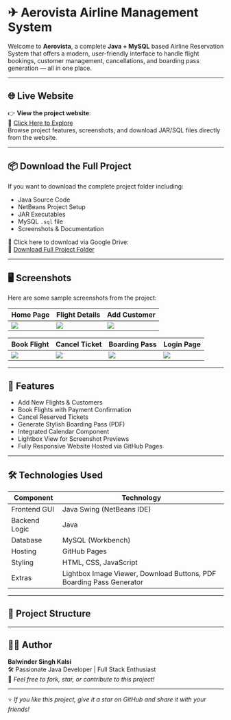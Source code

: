 # ✈ Aerovista Airline Management System

Welcome to **Aerovista**, a complete **Java + MySQL** based Airline Reservation System that offers a modern, user-friendly interface to handle flight bookings, customer management, cancellations, and boarding pass generation — all in one place.

---

## 🌐 Live Website

👉 **View the project website**:  
🔗 [Click Here to Explore](https://your-github-username.github.io/Aerovista-Airline-Project/)  
Browse project features, screenshots, and download JAR/SQL files directly from the website.

---

## 📦 Download the Full Project

If you want to download the complete project folder including:
- Java Source Code
- NetBeans Project Setup
- JAR Executables
- MySQL `.sql` file
- Screenshots & Documentation

🎯 Click here to download via Google Drive:  
📁 [Download Full Project Folder](https://drive.google.com/file/d/1pzbqwDwqBN-g-450oZr1gtw4QK4PEQN4/view?usp=sharing)

---

## 🖥️ Screenshots

Here are some sample screenshots from the project:

| Home Page | Flight Details | Add Customer |
|----------|----------------|--------------|
| ![](Screenshots/Home_page.jpg) | ![](Screenshots/FlightDetails_page.jpg) | ![](Screenshots/AddCustomer_page.jpg) |

| Book Flight | Cancel Ticket | Boarding Pass | Login Page |
|------------|----------------|----------------|-------------|
| ![](Screenshots/BookFlight_page.jpg) | ![](Screenshots/CancelTicket_Page.jpg) | ![](Screenshots/BordingPass_Page.jpg) | ![](Screenshots/Login_Page.jpg) |

---

## 🚀 Features

- Add New Flights & Customers
- Book Flights with Payment Confirmation
- Cancel Reserved Tickets
- Generate Stylish Boarding Pass (PDF)
- Integrated Calendar Component
- Lightbox View for Screenshot Previews
- Fully Responsive Website Hosted via GitHub Pages

---

## 🛠️ Technologies Used

| Component      | Technology              |
|----------------|--------------------------|
| Frontend GUI   | Java Swing (NetBeans IDE) |
| Backend Logic  | Java                     |
| Database       | MySQL (Workbench)        |
| Hosting        | GitHub Pages             |
| Styling        | HTML, CSS, JavaScript    |
| Extras         | Lightbox Image Viewer, Download Buttons, PDF Boarding Pass Generator

---

## 📁 Project Structure


---

## 👨‍💻 Author

**Balwinder Singh Kalsi**  
🛠 Passionate Java Developer | Full Stack Enthusiast  
📧 _Feel free to fork, star, or contribute to this project!_

---

⭐ _If you like this project, give it a star on GitHub and share it with your friends!_
